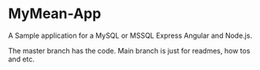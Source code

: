 # MyMean-App
A Sample application for a MySQL or MSSQL Express Angular and Node.js.

The master branch has the code. Main branch is just for readmes, how tos and etc. 
